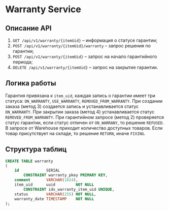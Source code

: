 # Warranty Service

## Описание API

1. `GET /api/v1/warranty/{itemUid}` – информация о статусе гарантии;
2. `POST /api/v1/warranty/{itemUid}/warranty` – запрос решения по гарантии;
3. `POST /api/v1/warranty/{itemUid}` – запрос на начало гарантийного периода;
4. `DELETE /api/v1/warranty/{itemUid}` – запрос на закрытие гарантии.

## Логика работы

Гарантия привязана к `item_uid`, каждая запись о гарантии имеет три статуса: `ON_WARRANTY`, `USE_WARRANTY`,
`REMOVED_FROM_WARRANTY`. При создании заказа (метод 3) создается запись и устанавливается статус `ON_WARRANTY`.
При закрытии заказа (метод 4) устанавливается статус `REMOVED_FROM_WARRANTY`.
При гарантийном запросе (метод 2) проверяется статус гарантии, если статус отличен от `ON_WARRANY`, то решение
`REFUSED`. В запросе от Warehouse приходит количество доступных товаров. Если товар присутствует на складе, то
решение `RETURN`, иначе `FIXING`.

## Структура таблиц

```sql
CREATE TABLE warranty
(
    id            SERIAL
        CONSTRAINT warranty_pkey PRIMARY KEY,
    comment       VARCHAR(1024),
    item_uid      uuid         NOT NULL
        CONSTRAINT idx_warranty_item_uid UNIQUE,
    status        VARCHAR(255) NOT NULL,
    warranty_date TIMESTAMP    NOT NULL
);
```
